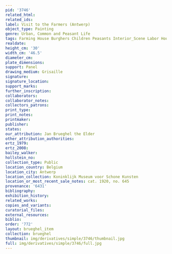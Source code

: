 ```yaml
---
pid: '3746'
related_html: 
related_ids: 
label: Visit to the Farmers (Antwerp)
object_type: Painting
genre: Urban, Common and Peasant Life
tags: Farming House Burghers Children Peasants Interior_Scene Labor Household_items
realdate: 
height_cm: '30'
width_cm: '46.5'
diameter_cm: 
plate_dimensions: 
support: Panel
drawing_medium: Grisaille
signature: 
signature_location: 
support_marks: 
further_inscription: 
collaborators: 
collaborator_notes: 
collectors_patrons: 
print_type: 
print_notes: 
printmaker: 
publisher: 
states: 
our_attribution: Jan Brueghel the Elder
other_attribution_authorities: 
ertz_1979: 
ertz_2008: 
bailey_walker: 
hollstein_no: 
collection_type: Public
location_country: Belgium
location_city: Antwerp
location_collection: Koninklijk Museum voor Schone Kunsten
location_or_most_recent_sale_notes: cat. 1920, no. 645
provenance: '6431'
bibliography: 
exhibition_history: 
related_works: 
copies_and_variants: 
curatorial_files: 
external_resources: 
biblio: 
order: '772'
layout: brueghel_item
collection: brueghel
thumbnail: img/derivatives/simple/3746/thumbnail.jpg
full: img/derivatives/simple/3746/full.jpg
---
```

